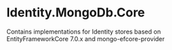 # Identity.MongoDb.Core
Contains implementations for Identity stores based on EntityFrameworkCore 7.0.x and mongo-efcore-provider
